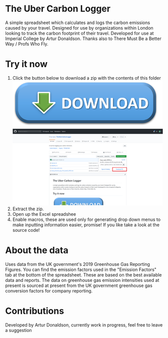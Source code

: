 # The Uber Carbon Logger
A simple spreadsheet which calculates and logs the carbon emissions caused by your travel. Designed for use by organizations within London looking to track the carbon footprint of their travel. Developed for use at Imperial College by Artur Donaldson. Thanks also to There Must Be a Better Way / Profs Who Fly. 

# Try it now
1. Click the button below to download a zip with the contents of this folder
[![](download_button.png)](https://github.com/tur-ium/TheUberCarbonLogger/archive/master.zip)
![](download_instructions.png)
2. Extract the zip. 
3. Open up the Excel spreadshee
4. Enable macros, these are used only for generating drop down menus to make inputting information easier, promise! If you like take a look at the source code!

# About the data
Uses data from the UK government's 2019 Greenhouse Gas Reporting Figures. You can find the emission factors used in the "Emission Factors" tab at the bottom of the spreadsheet. These are based on the best available data and reports. The data on greenhouse gas emission intensities used at present is sourced at present from the UK government greenhouse gas conversion factors for company reporting.  

# Contributions
Developed by Artur Donaldson, currently work in progress, feel free to leave a suggestion
